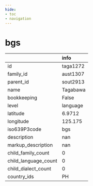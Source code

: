 ```yaml
---
hide:
- toc
- navigation
---
```

# bgs
|                      | info     |
|:---------------------|:---------|
| id                   | taga1272 |
| family_id            | aust1307 |
| parent_id            | sout2913 |
| name                 | Tagabawa |
| bookkeeping          | False    |
| level                | language |
| latitude             | 6.9712   |
| longitude            | 125.175  |
| iso639P3code         | bgs      |
| description          | nan      |
| markup_description   | nan      |
| child_family_count   | 0        |
| child_language_count | 0        |
| child_dialect_count  | 0        |
| country_ids          | PH       |
